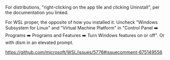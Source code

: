 For distributions, "right-clicking on the app tile and clicking Uninstall", per the documentation you linked.

For WSL proper, the opposite of how you installed it. Uncheck "Windows Subsystem for Linux" and "Virtual Machine Platform" in "Control Panel ➡️ Programs ➡️ Programs and Features ➡️ Turn Windows features on or off". Or with dism in an elevated prompt.

https://github.com/microsoft/WSL/issues/5776#issuecomment-675149556